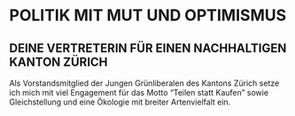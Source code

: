 # POLITIK MIT MUT UND OPTIMISMUS
## DEINE VERTRETERIN FÜR EINEN NACHHALTIGEN KANTON ZÜRICH

Als Vorstandsmitglied der Jungen Grünliberalen des Kantons Zürich setze ich mich mit viel Engagement für das
 Motto “Teilen statt Kaufen” sowie Gleichstellung und eine Ökologie mit breiter Artenvielfalt ein.
